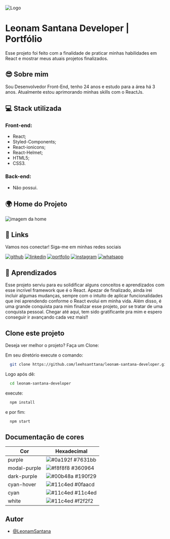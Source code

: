 
![Logo](https://i.imgur.com/3fhfgDu.png)


# Leonam Santana Developer | Portfólio

Esse projeto foi feito com a finalidade de praticar minhas habilidades em React e mostrar meus atuais projetos finalizados.


## 😎 Sobre mim 
Sou Desenvolvedor Front-End, tenho 24 anos e estudo para a área há 3 anos. Atualmente estou aprimorando minhas skills com o ReactJs.


## 💻 Stack utilizada

### Front-end: 
- React;
- Styled-Components;
- React-ionicons;
- React-Helmet;
- HTML5;
- CSS3.

### Back-end:  
- Não possui.


## 🌍 Home do Projeto

![imagem da home](https://i.imgur.com/wpQT2u6.png)


## 🔗 Links

Vamos nos conectar! Siga-me em minhas redes sociais

[![github](https://img.shields.io/badge/GitHub-100000?style=for-the-badge&logo=github&logoColor=white)](https://github.com/leehsanttana/leehsanttana)
[![linkedin](https://img.shields.io/badge/linkedin-0A66C2?style=for-the-badge&logo=linkedin&logoColor=white)](https://www.linkedin.com/in/leonam-santana-5352a61b3/)
[![portfolio](https://img.shields.io/badge/my_portfolio-000?style=for-the-badge&logo=ko-fi&logoColor=white)](https://leonam-santana-developer.vercel.app/)
[![instagram](https://img.shields.io/badge/Instagram-E4405F?style=for-the-badge&logo=instagram&logoColor=white)](https://www.instagram.com/leonam.santtana/)
[![whatsapp](https://img.shields.io/badge/WhatsApp-25D366?style=for-the-badge&logo=whatsapp&logoColor=white)](https://api.whatsapp.com/send?phone=5521976370007/)


## 📌 Aprendizados

Esse projeto serviu para eu solidificar alguns conceitos e aprendizados com esse incrível framework que é o React.
Apezar de finalizado, ainda irei incluir algumas mudanças, sempre com o intuito de aplicar funcionalidades que irei aprendendo conforme o React evolui em minha vida. Além disso, é uma grande conquista para mim finalizar esse projeto, por se tratar de uma conquista pessoal. Chegar até aqui, tem sido gratificante pra mim e espero conseguir ir avançando cada vez mais!!


## Clone este projeto

Deseja ver melhor o projeto? Faça um Clone:

Em seu diretório execute o comando:

```bash
  git clone https://github.com/leehsanttana/leonam-santana-developer.git
```

Logo após dê:

```bash
  cd leonam-santana-developer
```

execute:

```bash
  npm install
```

e por fim:

```bash
  npm start
```
## Documentação de cores

| Cor           | Hexadecimal                                                      |
| ------------- | ---------------------------------------------------------------- |
| purple        | ![#0a192f](https://via.placeholder.com/10/7631bb?text=+) #7631bb |
| modal-purple  | ![#f8f8f8](https://via.placeholder.com/10/360964?text=+) #360964 |
| dark-purple   | ![#00b48a](https://via.placeholder.com/10/190f29?text=+) #190f29 |
| cyan-hover    | ![#11c4ed](https://via.placeholder.com/10/0faacd?text=+) #0faacd |
| cyan          | ![#11c4ed](https://via.placeholder.com/10/00b48a?text=+) #11c4ed |
| white         | ![#11c4ed](https://via.placeholder.com/10/f2f2f2?text=+) #f2f2f2 |


## Autor

- [@LeonamSantana](https://www.github.com/leehsanttana)

